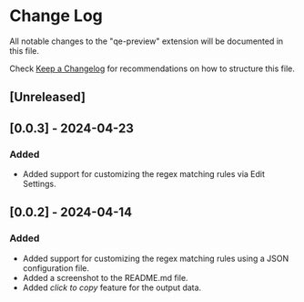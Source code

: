 # Change Log

All notable changes to the "qe-preview" extension will be documented in this file.

Check [Keep a Changelog](http://keepachangelog.com/) for recommendations on how to structure this file.

## [Unreleased]

## [0.0.3] - 2024-04-23
### Added
- Added support for customizing the regex matching rules via Edit Settings.

## [0.0.2] - 2024-04-14
### Added
- Added support for customizing the regex matching rules using a JSON configuration file.
- Added a screenshot to the README.md file.
- Added *click to copy* feature for the output data.

